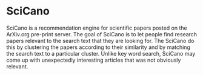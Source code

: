 # SciCano

SciCano is a recommendation engine for scientific papers posted on the ArXiv.org pre-print server. The goal of SciCano is to let people find research papers relevant to the search text that they are looking for. The SciCano do this by clustering the papers according to their similarity and by matching the search text to a particular cluster. Unlike key word search, SciCano may come up with unexpectedly interesting articles that was not obviously relevant. 

